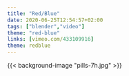 ```yaml
---
title: "Red/Blue"
date: 2020-06-25T12:54:57+02:00
tags: ["blender","video"]
theme: "red-blue"
links: [vimeo.com/433109916]
theme: redblue
---
```

<!-- {{< image src="pills-7h.jpg" >}} -->
<!-- {{< background-video pills-7.mp4 autoplay false true >}} -->
<!-- {{< background-vimeo 433109916 >}} -->
{{< background-image "pills-7h.jpg" >}}
